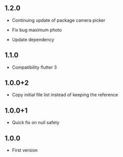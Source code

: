 ## 1.2.0

* Continuing update of package camera picker

* Fix bug maximum photo

* Update dependency

## 1.1.0

* Compatibility flutter 3

## 1.0.0+2

* Copy initial file list instead of keeping the reference

## 1.0.0+1

* Quick fix on null safety

## 1.0.0

* First version
